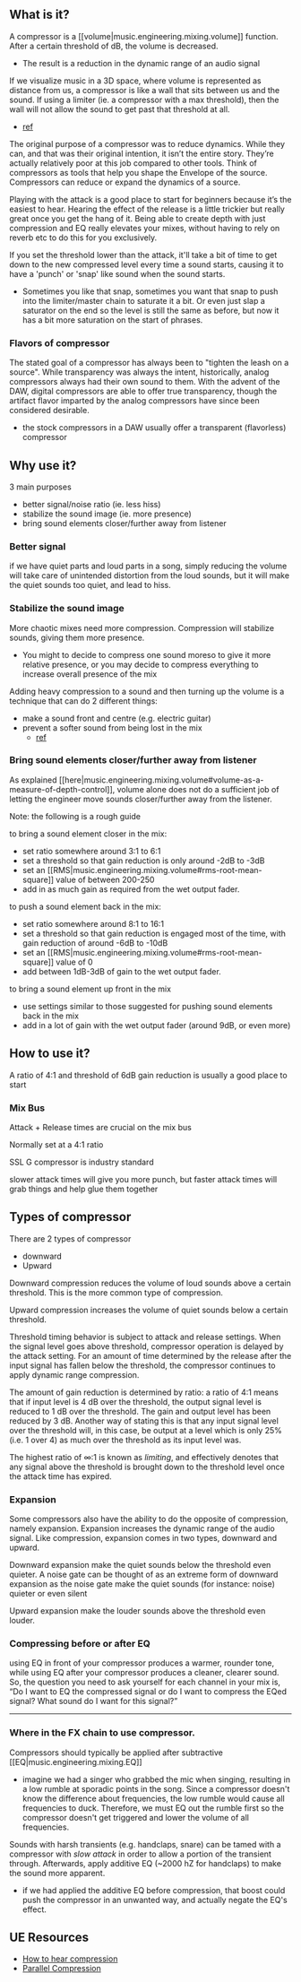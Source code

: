 
## What is it?
A compressor is a [[volume|music.engineering.mixing.volume]] function. After a certain threshold of dB, the volume is decreased.
- The result is a reduction in the dynamic range of an audio signal

If we visualize music in a 3D space, where volume is represented as distance from us, a compressor is like a wall that sits between us and the sound. If using a limiter (ie. a compressor with a max threshold), then the wall will not allow the sound to get past that threshold at all.
- [ref](https://youtu.be/TEjOdqZFvhY?t=3138)

The original purpose of a compressor was to reduce dynamics. While they can, and that was their original intention, it isn’t the entire story. They’re actually relatively poor at this job compared to other tools. Think of compressors as tools that help you shape the Envelope of the source. Compressors can reduce or expand the dynamics of a source.

Playing with the attack is a good place to start for beginners because it’s the easiest to hear. Hearing the effect of the release is a little trickier but really great once you get the hang of it. Being able to create depth with just compression and EQ really elevates your mixes, without having to rely on reverb etc to do this for you exclusively.

If you set the threshold lower than the attack, it'll take a bit of time to get down to the new compressed level every time a sound starts, causing it to have a 'punch' or 'snap' like sound when the sound starts.
- Sometimes you like that snap, sometimes you want that snap to push into the limiter/master chain to saturate it a bit. Or even just slap a saturator on the end so the level is still the same as before, but now it has a bit more saturation on the start of phrases.

### Flavors of compressor
The stated goal of a compressor has always been to "tighten the leash on a source". While transparency was always the intent, historically, analog compressors always had their own sound to them. With the advent of the DAW, digital compressors are able to offer true transparency, though the artifact flavor imparted by the analog compressors have since been considered desirable.
- the stock compressors in a DAW usually offer a transparent (flavorless) compressor

## Why use it?
3 main purposes
- better signal/noise ratio (ie. less hiss)
- stabilize the sound image (ie. more presence)
- bring sound elements closer/further away from listener

### Better signal 
if we have quiet parts and loud parts in a song, simply reducing the volume will take care of unintended distortion from the loud sounds, but it will make the quiet sounds too quiet, and lead to hiss. 

### Stabilize the sound image
More chaotic mixes need more compression. Compression will stabilize sounds, giving them more presence. 
- You might to decide to compress one sound moreso to give it more relative presence, or you may decide to compress everything to increase overall presence of the mix

Adding heavy compression to a sound and then turning up the volume is a technique that can do 2 different things:
- make a sound front and centre (e.g. electric guitar)
- prevent a softer sound from being lost in the mix
    - [ref](https://youtu.be/TEjOdqZFvhY?t=3059)

### Bring sound elements closer/further away from listener
As explained [[here|music.engineering.mixing.volume#volume-as-a-measure-of-depth-control]], volume alone does not do a sufficient job of letting the engineer move sounds closer/further away from the listener.

Note: the following is a rough guide

to bring a sound element closer in the mix:
- set ratio somewhere around 3:1 to 6:1
- set a threshold so that gain reduction is only around -2dB to -3dB
- set an [[RMS|music.engineering.mixing.volume#rms-root-mean-square]] value of between 200-250
- add in as much gain as required from the wet output fader.

to push a sound element back in the mix:
- set ratio somewhere around 8:1 to 16:1
- set a threshold so that gain reduction is engaged most of the time, with gain reduction of around -6dB to -10dB
- set an [[RMS|music.engineering.mixing.volume#rms-root-mean-square]] value of 0
- add between 1dB-3dB of gain to the wet output fader.

to bring a sound element up front in the mix
- use settings similar to those suggested for pushing sound elements back in the mix
- add in a lot of gain with the wet output fader (around 9dB, or even more)

## How to use it?
A ratio of 4:1 and threshold of 6dB gain reduction is usually a good place to start

### Mix Bus
Attack + Release times are crucial on the mix bus

Normally set at a 4:1 ratio

SSL G compressor is industry standard

slower attack times will give you more punch, but faster attack times will grab things and help glue them together
    
## Types of compressor
There are 2 types of compressor
- downward
- Upward 

Downward compression reduces the volume of loud sounds above a certain threshold. This is the more common type of compression. 

Upward compression increases the volume of quiet sounds below a certain threshold.

Threshold timing behavior is subject to attack and release settings. When the signal level goes above threshold, compressor operation is delayed by the attack setting. For an amount of time determined by the release after the input signal has fallen below the threshold, the compressor continues to apply dynamic range compression.

The amount of gain reduction is determined by ratio: a ratio of 4:1 means that if input level is 4 dB over the threshold, the output signal level is reduced to 1 dB over the threshold. The gain and output level has been reduced by 3 dB. Another way of stating this is that any input signal level over the threshold will, in this case, be output at a level which is only 25% (i.e. 1 over 4) as much over the threshold as its input level was.

The highest ratio of ∞:1 is known as *limiting*, and effectively denotes that any signal above the threshold is brought down to the threshold level once the attack time has expired.

### Expansion
Some compressors also have the ability to do the opposite of compression, namely expansion. Expansion increases the dynamic range of the audio signal. Like compression, expansion comes in two types, downward and upward.

Downward expansion make the quiet sounds below the threshold even quieter. A noise gate can be thought of as an extreme form of downward expansion as the noise gate make the quiet sounds (for instance: noise) quieter or even silent

Upward expansion make the louder sounds above the threshold even louder.

### Compressing before or after EQ
using EQ in front of your compressor produces a warmer, rounder tone, while using EQ after your compressor produces a cleaner, clearer sound. So, the question you need to ask yourself for each channel in your mix is, “Do I want to EQ the compressed signal or do I want to compress the EQed signal? What sound do I want for this signal?”

* * *

### Where in the FX chain to use compressor.
Compressors should typically be applied after subtractive [[EQ|music.engineering.mixing.EQ]]
- imagine we had a singer who grabbed the mic when singing, resulting in a low rumble at sporadic points in the song. Since a compressor doesn't know the difference about frequencies, the low rumble would cause all frequencies to duck. Therefore, we must EQ out the rumble first so the compressor doesn't get triggered and lower the volume of all frequencies.

Sounds with harsh transients (e.g. handclaps, snare) can be tamed with a compressor with _slow attack_ in order to allow a portion of the transient through. Afterwards, apply additive EQ (~2000 hZ for handclaps) to make the sound more apparent.
- if we had applied the additive EQ before compression, that boost could push the compressor in an unwanted way, and actually negate the EQ's effect.

## UE Resources
- [How to hear compression](https://www.youtube.com/watch?v=K0XGXz6SHco)
- [Parallel Compression](https://www.soundonsound.com/techniques/parallel-compression)
